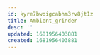 ```yaml
---
id: kyre7bwoigcabhm3rv8jt1z
title: Ambient_grinder
desc: ''
updated: 1681956403881
created: 1681956403881
---
```

